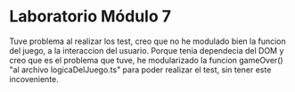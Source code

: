 # Laboratorio Módulo 7 

Tuve problema al realizar los test, creo que no he modulado bien la funcion del juego, a la interaccion del usuario.
Porque tenia dependecia del DOM y creo que es el problema que tuve, he modularizado la funcion gameOver() "al archivo logicaDelJuego.ts" para poder realizar el test, sin tener este incoveniente.
